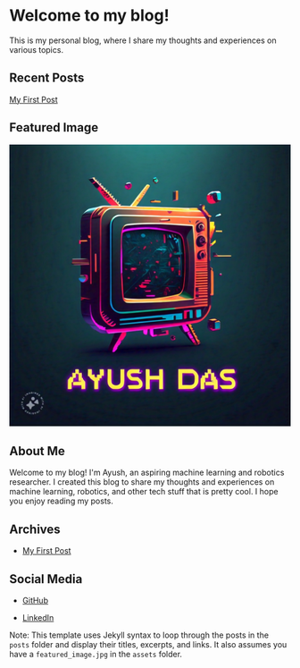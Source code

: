 # Welcome to my blog!

This is my personal blog, where I share my thoughts and experiences on various topics.

## Recent Posts

[My First Post]({/posts/my-first-post.md})

## Featured Image

![AI generated image](assests/image.png)

## About Me

Welcome to my blog! I'm Ayush, an aspiring machine learning and robotics researcher. I created this blog to share my thoughts and experiences on machine learning, robotics, and other tech stuff that is pretty cool. I hope you enjoy reading my posts.

## Archives

* [My First Post](posts/my-first-post.md)

## Social Media

* [GitHub](https://github.com/adas598)

* [LinkedIn](https://www.linkedin.com/in/ayush-das-62549915a/)

Note: This template uses Jekyll syntax to loop through the posts in the `posts` folder and display their titles, excerpts, and links. It also assumes you have a `featured_image.jpg` in the `assets` folder.
